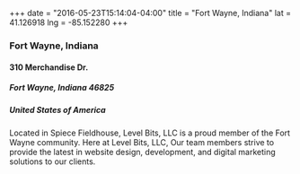 +++
date = "2016-05-23T15:14:04-04:00"
title = "Fort Wayne, Indiana"
lat = 41.126918
lng = -85.152280
+++

### Fort Wayne, Indiana
#### 310 Merchandise Dr.
##### Fort Wayne, Indiana 46825
##### United States of America
Located in Spiece Fieldhouse, Level Bits, LLC is a proud member of the Fort Wayne community. Here at Level Bits, LLC, Our team members strive to provide the latest in website design, development, and digital marketing solutions to our clients.
